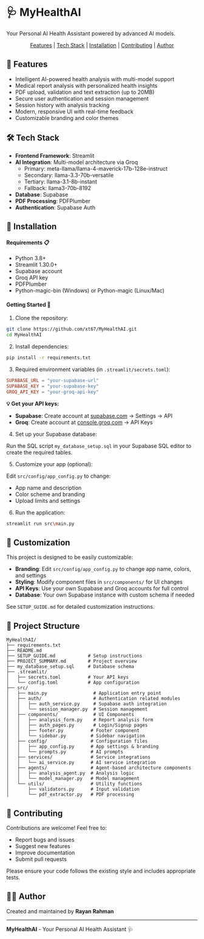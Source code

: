 # 🩺 MyHealthAI

Your Personal AI Health Assistant powered by advanced AI models.

<p align="center">
  <a href="#-features">Features</a> |
  <a href="#%EF%B8%8F-tech-stack">Tech Stack</a> |
  <a href="#-installation">Installation</a> |
  <a href="#-contributing">Contributing</a> |
  <a href="#%EF%B8%8F-author">Author</a>
</p>

## 🌟 Features

- Intelligent AI-powered health analysis with multi-model support
- Medical report analysis with personalized health insights  
- PDF upload, validation and text extraction (up to 20MB)
- Secure user authentication and session management
- Session history with analysis tracking
- Modern, responsive UI with real-time feedback
- Customizable branding and color themes

## 🛠️ Tech Stack

- **Frontend Framework**: Streamlit
- **AI Integration**: Multi-model architecture via Groq
  - Primary: meta-llama/llama-4-maverick-17b-128e-instruct
  - Secondary: llama-3.3-70b-versatile
  - Tertiary: llama-3.1-8b-instant
  - Fallback: llama3-70b-8192
- **Database**: Supabase
- **PDF Processing**: PDFPlumber
- **Authentication**: Supabase Auth

## 🚀 Installation

#### Requirements 📋

- Python 3.8+
- Streamlit 1.30.0+
- Supabase account
- Groq API key
- PDFPlumber
- Python-magic-bin (Windows) or Python-magic (Linux/Mac)

#### Getting Started 📝

1. Clone the repository:

```bash
git clone https://github.com/xt67/MyHealthAI.git
cd MyHealthAI
```

2. Install dependencies:

```bash
pip install -r requirements.txt
```

3. Required environment variables (in `.streamlit/secrets.toml`):

```toml
SUPABASE_URL = "your-supabase-url"
SUPABASE_KEY = "your-supabase-key"
GROQ_API_KEY = "your-groq-api-key"
```

**💡 Get your API keys:**
- **Supabase**: Create account at [supabase.com](https://supabase.com) → Settings → API
- **Groq**: Create account at [console.groq.com](https://console.groq.com) → API Keys

4. Set up your Supabase database:

Run the SQL script `my_database_setup.sql` in your Supabase SQL editor to create the required tables.

5. Customize your app (optional):

Edit `src/config/app_config.py` to change:
- App name and description
- Color scheme and branding
- Upload limits and settings

6. Run the application:

```bash
streamlit run src\main.py
```

## 🎨 Customization

This project is designed to be easily customizable:

- **Branding**: Edit `src/config/app_config.py` to change app name, colors, and settings
- **Styling**: Modify component files in `src/components/` for UI changes  
- **API Keys**: Use your own Supabase and Groq accounts for full control
- **Database**: Your own Supabase instance with custom schema if needed

See `SETUP_GUIDE.md` for detailed customization instructions.

## 📁 Project Structure

```
MyHealthAI/
├── requirements.txt
├── README.md
├── SETUP_GUIDE.md            # Setup instructions
├── PROJECT_SUMMARY.md        # Project overview
├── my_database_setup.sql     # Database schema
├── .streamlit/
│   ├── secrets.toml          # Your API keys
│   └── config.toml           # App configuration
├── src/
│   ├── main.py                 # Application entry point
│   ├── auth/                   # Authentication related modules
│   │   ├── auth_service.py     # Supabase auth integration
│   │   └── session_manager.py  # Session management
│   ├── components/             # UI Components
│   │   ├── analysis_form.py    # Report analysis form
│   │   ├── auth_pages.py       # Login/Signup pages
│   │   ├── footer.py          # Footer component
│   │   └── sidebar.py         # Sidebar navigation
│   ├── config/                # Configuration files
│   │   ├── app_config.py      # App settings & branding
│   │   └── prompts.py         # AI prompts
│   ├── services/              # Service integrations
│   │   └── ai_service.py      # AI service integration
│   ├── agents/                # Agent-based architecture components
│   │   ├── analysis_agent.py  # Analysis logic
│   │   └── model_manager.py   # Model management
│   └── utils/                 # Utility functions
│       ├── validators.py      # Input validation
│       └── pdf_extractor.py   # PDF processing
```

## 👥 Contributing

Contributions are welcome! Feel free to:

- Report bugs and issues
- Suggest new features  
- Improve documentation
- Submit pull requests

Please ensure your code follows the existing style and includes appropriate tests.

## 🙋‍♂️ Author

Created and maintained by **Rayan Rahman** 

---

**MyHealthAI** - Your Personal AI Health Assistant 🩺